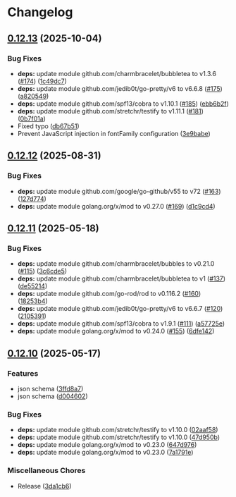 # Changelog

## [0.12.13](https://github.com/koki-develop/clive/compare/v0.12.12...v0.12.13) (2025-10-04)


### Bug Fixes

* **deps:** update module github.com/charmbracelet/bubbletea to v1.3.6 ([#174](https://github.com/koki-develop/clive/issues/174)) ([1c49dc7](https://github.com/koki-develop/clive/commit/1c49dc7c5d4f905bb8e93a1954b0d1c9c1026bba))
* **deps:** update module github.com/jedib0t/go-pretty/v6 to v6.6.8 ([#175](https://github.com/koki-develop/clive/issues/175)) ([a820549](https://github.com/koki-develop/clive/commit/a820549fcfec9eae1f95230a30cd11b391a2644e))
* **deps:** update module github.com/spf13/cobra to v1.10.1 ([#185](https://github.com/koki-develop/clive/issues/185)) ([ebb6b2f](https://github.com/koki-develop/clive/commit/ebb6b2f6a9ae8a7dda293a90a7acbd9a908327d1))
* **deps:** update module github.com/stretchr/testify to v1.11.1 ([#181](https://github.com/koki-develop/clive/issues/181)) ([0b7f01a](https://github.com/koki-develop/clive/commit/0b7f01a78b72de3d42455aaa7ae848a9517eb474))
* Fixed typo ([db67b51](https://github.com/koki-develop/clive/commit/db67b5169ea28af46075927f06b6f6f46d3bc147))
* Prevent JavaScript injection in fontFamily configuration ([3e9babe](https://github.com/koki-develop/clive/commit/3e9babe037457d6f826bd879dc61ebe3de487039))

## [0.12.12](https://github.com/koki-develop/clive/compare/v0.12.11...v0.12.12) (2025-08-31)


### Bug Fixes

* **deps:** update module github.com/google/go-github/v55 to v72 ([#163](https://github.com/koki-develop/clive/issues/163)) ([127d774](https://github.com/koki-develop/clive/commit/127d7747424001cb1e8450d436febabe4ab243ff))
* **deps:** update module golang.org/x/mod to v0.27.0 ([#169](https://github.com/koki-develop/clive/issues/169)) ([d1c9cd4](https://github.com/koki-develop/clive/commit/d1c9cd4201fbb28dc3103d2f3942d74d1a639874))

## [0.12.11](https://github.com/koki-develop/clive/compare/v0.12.10...v0.12.11) (2025-05-18)


### Bug Fixes

* **deps:** update module github.com/charmbracelet/bubbles to v0.21.0 ([#115](https://github.com/koki-develop/clive/issues/115)) ([3c6cde5](https://github.com/koki-develop/clive/commit/3c6cde5433e1f11f74ecdf4c27c673355b891f2a))
* **deps:** update module github.com/charmbracelet/bubbletea to v1 ([#137](https://github.com/koki-develop/clive/issues/137)) ([de55214](https://github.com/koki-develop/clive/commit/de55214b323c39e27fbc116dc4ac205ede139ca2))
* **deps:** update module github.com/go-rod/rod to v0.116.2 ([#160](https://github.com/koki-develop/clive/issues/160)) ([18253b4](https://github.com/koki-develop/clive/commit/18253b48ee9a9609241ad6aeb0292ec92280f738))
* **deps:** update module github.com/jedib0t/go-pretty/v6 to v6.6.7 ([#120](https://github.com/koki-develop/clive/issues/120)) ([2105391](https://github.com/koki-develop/clive/commit/210539179ca3843d82ade96690d95b10b2925a1e))
* **deps:** update module github.com/spf13/cobra to v1.9.1 ([#111](https://github.com/koki-develop/clive/issues/111)) ([a57725e](https://github.com/koki-develop/clive/commit/a57725e176979b3500beaa078ec565c1afc94b9e))
* **deps:** update module golang.org/x/mod to v0.24.0 ([#155](https://github.com/koki-develop/clive/issues/155)) ([6dfe142](https://github.com/koki-develop/clive/commit/6dfe142a143933efd6f8cafa6025497946548fd8))

## [0.12.10](https://github.com/koki-develop/clive/compare/v0.12.9...v0.12.10) (2025-05-17)


### Features

* json schema ([3ffd8a7](https://github.com/koki-develop/clive/commit/3ffd8a70e7d845bd8e1fe5e66e428ee3a94d906f))
* json schema ([d004602](https://github.com/koki-develop/clive/commit/d004602211267e20005f934ef3f9efbdabd87a50))


### Bug Fixes

* **deps:** update module github.com/stretchr/testify to v1.10.0 ([02aaf58](https://github.com/koki-develop/clive/commit/02aaf581ff14d23d62c8b6b7ae2b4e52beac33dd))
* **deps:** update module github.com/stretchr/testify to v1.10.0 ([47d950b](https://github.com/koki-develop/clive/commit/47d950bfc55d549ee470e4bd11eadaf2b5e31bb5))
* **deps:** update module golang.org/x/mod to v0.23.0 ([647d976](https://github.com/koki-develop/clive/commit/647d976e5b20795d5090bd36cd9aee0c5ed7b26f))
* **deps:** update module golang.org/x/mod to v0.23.0 ([7a1791e](https://github.com/koki-develop/clive/commit/7a1791e12ecab53dc81be1cecf39e404595c973c))


### Miscellaneous Chores

* Release ([3da1cb6](https://github.com/koki-develop/clive/commit/3da1cb6e680ea5c417492f2ba8413ec58b6a98d4))

